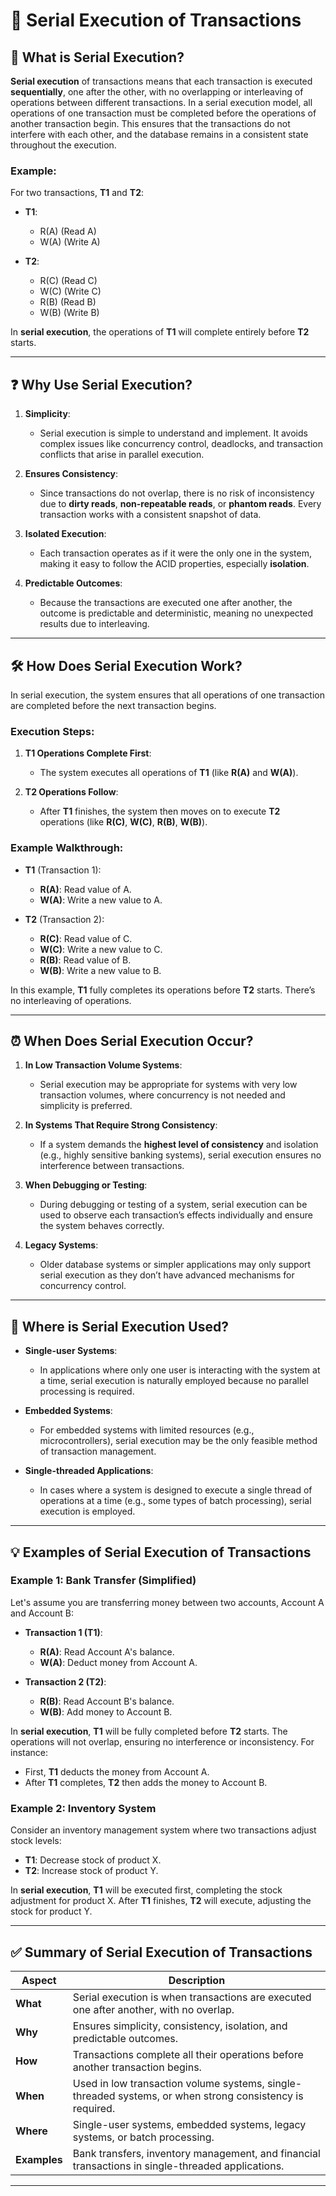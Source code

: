 # 🔁 **Serial Execution of Transactions**

## 📖 **What is Serial Execution?**

**Serial execution** of transactions means that each transaction is executed **sequentially**, one after the other, with no overlapping or interleaving of operations between different transactions. In a serial execution model, all operations of one transaction must be completed before the operations of another transaction begin. This ensures that the transactions do not interfere with each other, and the database remains in a consistent state throughout the execution.

### Example:

For two transactions, **T1** and **T2**:

* **T1**:

  * R(A)  (Read A)
  * W(A)  (Write A)
* **T2**:

  * R(C)  (Read C)
  * W(C)  (Write C)
  * R(B)  (Read B)
  * W(B)  (Write B)

In **serial execution**, the operations of **T1** will complete entirely before **T2** starts.

---

## ❓ **Why Use Serial Execution?**

1. **Simplicity**:

   * Serial execution is simple to understand and implement. It avoids complex issues like concurrency control, deadlocks, and transaction conflicts that arise in parallel execution.

2. **Ensures Consistency**:

   * Since transactions do not overlap, there is no risk of inconsistency due to **dirty reads**, **non-repeatable reads**, or **phantom reads**. Every transaction works with a consistent snapshot of data.

3. **Isolated Execution**:

   * Each transaction operates as if it were the only one in the system, making it easy to follow the ACID properties, especially **isolation**.

4. **Predictable Outcomes**:

   * Because the transactions are executed one after another, the outcome is predictable and deterministic, meaning no unexpected results due to interleaving.

---

## 🛠️ **How Does Serial Execution Work?**

In serial execution, the system ensures that all operations of one transaction are completed before the next transaction begins.

### Execution Steps:

1. **T1 Operations Complete First**:

   * The system executes all operations of **T1** (like **R(A)** and **W(A)**).
2. **T2 Operations Follow**:

   * After **T1** finishes, the system then moves on to execute **T2** operations (like **R(C)**, **W(C)**, **R(B)**, **W(B)**).

### Example Walkthrough:

* **T1** (Transaction 1):

  * **R(A)**: Read value of A.
  * **W(A)**: Write a new value to A.
* **T2** (Transaction 2):

  * **R(C)**: Read value of C.
  * **W(C)**: Write a new value to C.
  * **R(B)**: Read value of B.
  * **W(B)**: Write a new value to B.

In this example, **T1** fully completes its operations before **T2** starts. There’s no interleaving of operations.

---

## ⏰ **When Does Serial Execution Occur?**

1. **In Low Transaction Volume Systems**:

   * Serial execution may be appropriate for systems with very low transaction volumes, where concurrency is not needed and simplicity is preferred.

2. **In Systems That Require Strong Consistency**:

   * If a system demands the **highest level of consistency** and isolation (e.g., highly sensitive banking systems), serial execution ensures no interference between transactions.

3. **When Debugging or Testing**:

   * During debugging or testing of a system, serial execution can be used to observe each transaction’s effects individually and ensure the system behaves correctly.

4. **Legacy Systems**:

   * Older database systems or simpler applications may only support serial execution as they don’t have advanced mechanisms for concurrency control.

---

## 📍 **Where is Serial Execution Used?**

* **Single-user Systems**:

  * In applications where only one user is interacting with the system at a time, serial execution is naturally employed because no parallel processing is required.

* **Embedded Systems**:

  * For embedded systems with limited resources (e.g., microcontrollers), serial execution may be the only feasible method of transaction management.

* **Single-threaded Applications**:

  * In cases where a system is designed to execute a single thread of operations at a time (e.g., some types of batch processing), serial execution is employed.

---

## 💡 **Examples of Serial Execution of Transactions**

### Example 1: **Bank Transfer (Simplified)**

Let's assume you are transferring money between two accounts, Account A and Account B:

* **Transaction 1 (T1)**:

  * **R(A)**: Read Account A's balance.
  * **W(A)**: Deduct money from Account A.
* **Transaction 2 (T2)**:

  * **R(B)**: Read Account B's balance.
  * **W(B)**: Add money to Account B.

In **serial execution**, **T1** will be fully completed before **T2** starts. The operations will not overlap, ensuring no interference or inconsistency. For instance:

* First, **T1** deducts the money from Account A.
* After **T1** completes, **T2** then adds the money to Account B.

### Example 2: **Inventory System**

Consider an inventory management system where two transactions adjust stock levels:

* **T1**: Decrease stock of product X.
* **T2**: Increase stock of product Y.

In **serial execution**, **T1** will be executed first, completing the stock adjustment for product X. After **T1** finishes, **T2** will execute, adjusting the stock for product Y.

---

## ✅ **Summary of Serial Execution of Transactions**

| **Aspect**   | **Description**                                                                                          |
| ------------ | -------------------------------------------------------------------------------------------------------- |
| **What**     | Serial execution is when transactions are executed one after another, with no overlap.                   |
| **Why**      | Ensures simplicity, consistency, isolation, and predictable outcomes.                                    |
| **How**      | Transactions complete all their operations before another transaction begins.                            |
| **When**     | Used in low transaction volume systems, single-threaded systems, or when strong consistency is required. |
| **Where**    | Single-user systems, embedded systems, legacy systems, or batch processing.                              |
| **Examples** | Bank transfers, inventory management, and financial transactions in single-threaded applications.        |

---

